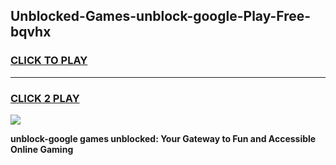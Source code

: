 
## Unblocked-Games-unblock-google-Play-Free-bqvhx
<h3>
<a href="https://premium76.site?title=unblock-google&ref=23A">CLICK TO PLAY</a></h3>
<hr>

<h3>
<a href="https://premium76.site?title=unblock-google&ref=23A">CLICK 2 PLAY</a>
  
</h3>

<a href="https://premium76.site?title=unblock-google&ref=23A"><img src="https://clearcache.store/games.png"></a>


**unblock-google games unblocked: Your Gateway to Fun and Accessible Online Gaming**
